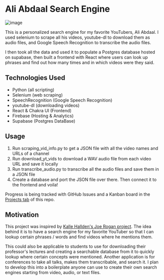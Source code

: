 # Ali Abdaal Search Engine

![image](https://user-images.githubusercontent.com/63742054/116843039-aa9be480-abac-11eb-82b7-1f5508d4d1d2.png)

This is a personalized search engine for my favorite YouTubers, Ali Abdaal. I used selenium to scrape all his videos, youtube-dl to download them as audio files, and Google Speech Recognition to transcribe the audio files.

I then took all the data and used it to populate a Postgres database hosted on supabase, then built a frontend with React where users can look up phrases and find out how many times and in which videos were they said.

## Technologies Used

- Python (all scripting)
- Selenium (web scraping)
- SpeechRecognition (Google Speech Recognition)
- youtube-dl (downloading videos)
- React & Chakra UI (Frontend)
- Firebase (Hosting & Analytics)
- Supabase (Postgres DataBase)

## Usage

1. Run scraping_vid_info.py to get a JSON file with all the video names and URLs of a channel
2. Run download_yt_vids to download a WAV audio file from each video URL and save it locally
3. Run transcribe_audio.py to transcribe all the audio files and save them in a JSON file
4. Create a database and port the JSON file over there. Then connect it to the frontend and voila!

Progress is being tracked with GitHub Issues and a Kanban board in the [Projects tab](https://github.com/Nutlope/yt-search-engine/projects/1) of this repo.

## Motivation

This project was inspired by [Kalle Hallden's Joe Rogan project](https://www.youtube.com/watch?v=UUnAcrzA0nA&t=7s&ab_channel=KalleHallden). The idea behind it is to have a search engine for my favorite YouTuber so that I can lookup certain phrases / words and find videos where he mentions them.

This could also be applicable to students to use for downloading their professor's lectures and creating a searchable database from it to quickly lookup where certain concepts were mentioned. Another application is for conferences to take all talks, makes them transcribable, and search it. I plan to develop this into a boilerplate anyone can use to create their own search engines starting from video, audio, or text files.
